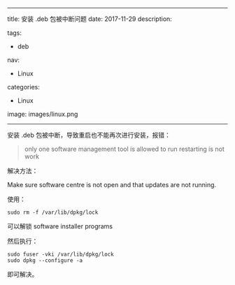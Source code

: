 ----
title: 安装 .deb 包被中断问题
date: 2017-11-29
description: 

tags:
- deb

nav:
- Linux

categories:
- Linux

image: images/linux.png

----
安装 .deb 包被中断，导致重启也不能再次进行安装，报错：

> only one software management tool is allowed to run restarting is not work

解决方法：

Make sure software centre is not open and that updates are not running.

使用：
```
sudo rm -f /var/lib/dpkg/lock 
```
可以解锁 software installer programs

然后执行：
```
sudo fuser -vki /var/lib/dpkg/lock
sudo dpkg --configure -a
```
即可解决。